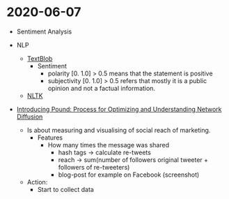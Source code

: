 # 2020-06-07

- Sentiment Analysis
- NLP
    - [TextBlob](https://textblob.readthedocs.io/en/dev/)
        - Sentiment
            - polarity [0. 1.0] > 0.5 means that the statement is positive
            - subjectivity [0. 1.0] > 0.5 refers that mostly it is a public opinion and not a factual information.
    - [NLTK](http://www.nltk.org/)

- [Introducing Pound: Process for Optimizing and Understanding Network Diffusion](https://www.buzzfeed.com/daozers/introducing-pound-process-for-optimizing-and-understanding-n)
    - Is about measuring and visualising of social reach of marketing.
        - Features
            - How many times the message was shared
                - hash tags -> calculate re-tweets
                - reach -> sum(number of followers original tweeter + followers of re-tweeters)
                - blog-post for example on Facebook (screenshot)
    - Action:
        - Start to collect data

